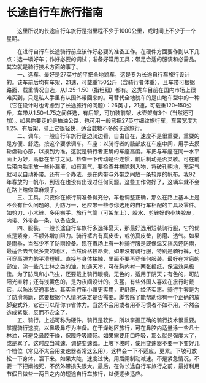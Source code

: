 # 长途自行车旅行指南  

&emsp;&emsp;这里所说的长途自行车旅行是指里程不少于1000公里，或时间上不少于一个星期。  

&emsp;&emsp;在进行自行车长途骑行前应该作好必要的准备工作。在硬件方面要作到以下几点：选一辆好车；作好必要的调试；准备好常用工具；带足合适的服装和必需品。其次就是骑行技术方面的事了。  
&emsp;&emsp;一、选车。最好是27英寸的平把全地貌车，这是专为长途自行车旅行设计的。该车前后均有车架，21速，可载重150公斤（含骑行者体重），且车带可根据路面、载重情况自选，从1.25–1.50（指粗细）都有。这类车目前在国内市场上很难买到，只是私人手里有从国外带回来的。可替代全地貌车的是山地车型中的一种（它在设计时也考虑到了长途旅行的问题）：26英寸，21速，可载重120–150公斤，车带从1.50–1.75之间任选，有后架，可加装前架，水壶架有3个（当然还可加）。如果你要走的是柏油公路，也可用一般弯把27英寸细纹旅行车，车带宽度为1.25，有后架，骑上它很轻快，适合载物不多的长途旅行。  
&emsp;&emsp;二、调车。一般自行车旅行是边骑边看，自由自在，速度不是很重要，重要的是方便、舒适。按这个要求调车。车座：以骑行者的腋部放在车座中间，用手去摸轮盘轴心部，以摸到为准，这就是骑行者正确的车座高度。车把与车座在同一水平面上为好，高低在半寸之间。检查一下传动是否连惯，前后制动是否灵敏。可在前后带内胎里放一些补漏液，如有漏气，要检查并拔除刺入物，将破孔朝地，充足气就可以自动补带。还有一个办法，是在内带与外带之间放一条较厚的帆布。我92年春放的一帆布，到现在也没有出现过任何问题。这些工作做好了，这辆车就不会在路上给你添麻烦了。  
&emsp;&emsp;三、工具。只要你在旅行前准备得充分，车也调整正确，那么在路上基本上是不会有什么问题的。为防万一，还应带一些与你选用的自行车相配的工具及零件。如剪刀、小木锉、多用搬手、旅行气筒（可架车上）、胶水、剪锉好的小块胶皮，内带、外带各一条，以备应急。  
&emsp;&emsp;四、服装。一般长途自行车旅行多选择夏天，那最好选用短装骑行服，它的优点是紧身，不额外增加阻力。骑行裤内有真皮垫，或仿真皮垫，防磨、透气。如果是雨季，当然少不了防雨设备。现在市场上有一种骑行服是既保温又挡风还防雨，最适合去气候多变的地区，当然价格较昂贵。如果没有骑行服，特别是骑行裤，也可穿高弹力的平滑短裤。直接与身体接触，里面不要再穿任何服装。最好在常磨的部位，涂一些凡士林之类的油。如遇天冷，可在胸内衬一两张报纸，保温效果极佳。为了防风和小飞虫，还要戴上骑行眼镜。无色的，适用于阴天；有色的，可防阳光直射；还有浅黄色的，是为夜间设计的。头盔，有些外国人喜欢在旅行时戴它，以防出交通事故。其实自行车小帽更实用，更舒服，经济实惠。骑行手套是为了防滑防磨，这要根据个人情况决定是否需要。脚套除了能帮助你有一个正确的放脚姿式外，它还可以帮你节省体力。当然不会用或者用不习惯者不如不用，不然会造成紧张，反而不安全了。  
&emsp;&emsp;五、骑行。上述可称为硬件，骑行是软件，所以掌握正确的骑行技术很重要。掌握骑行速度，以鼻吸鼻呼为准备。在干燥地区旅行，可在鼻腔内适量涂一些凡士林油，可避免鼻腔干燥，保障呼吸顺畅。如果需要用口呼吸，那么就是强度大了，或是累了。这时应当减速，调整变速器。上坡下坡时，使用变速器不要一下变好几个档位（常见不太会用变速器者常这么用），这样会一下不适应，更累。下坡可放松一下身体，溜下来。如果太陡，速度过快，用后闸制动减速。不是紧急情况，不要一下把闸抱死，不然外带损失很大。最后，在做长途自行车旅行之前，最好利用节假日做些一两日之内的短途自行车旅行，以便逐步适应。  
<!-- Last processed: 2025-07-22 03:44:31 -->

